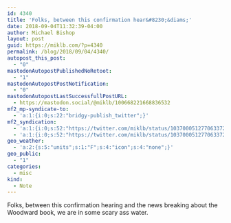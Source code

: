 ```yaml
---
id: 4340
title: 'Folks, between this confirmation hear&#8230;&diams;'
date: 2018-09-04T11:32:39-04:00
author: Michael Bishop
layout: post
guid: https://miklb.com/?p=4340
permalink: /blog/2018/09/04/4340/
autopost_this_post:
  - "0"
mastodonAutopostPublishedNoRetoot:
  - "1"
mastodonAutopostPostNotification:
  - "0"
mastodonAutopostLastSuccessfullPostURL:
  - https://mastodon.social/@miklb/100668221668836532
mf2_mp-syndicate-to:
  - 'a:1:{i:0;s:22:"bridgy-publish_twitter";}'
mf2_syndication:
  - 'a:1:{i:0;s:52:"https://twitter.com/miklb/status/1037000512770633729";}'
  - 'a:1:{i:0;s:52:"https://twitter.com/miklb/status/1037000512770633729";}'
geo_weather:
  - 'a:2:{s:5:"units";s:1:"F";s:4:"icon";s:4:"none";}'
geo_public:
  - "1"
categories:
  - misc
kind:
  - Note
---
```

Folks, between this confirmation hearing and the news breaking about the Woodward book, we are in some scary ass water. 